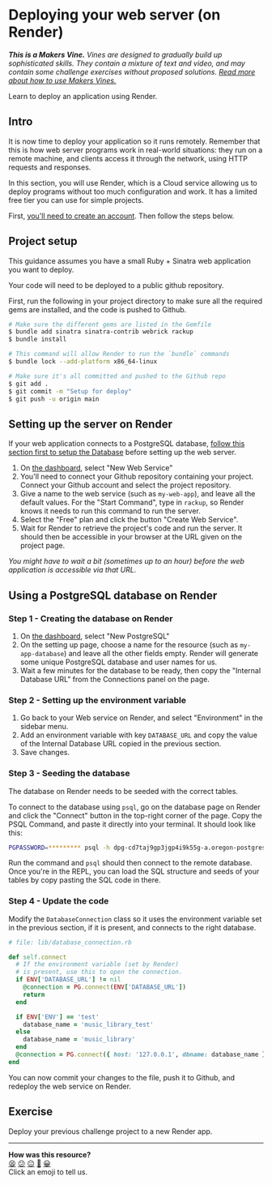 # Deploying your web server (on Render)

_**This is a Makers Vine.** Vines are designed to gradually build up
sophisticated skills. They contain a mixture of text and video, and may contain
some challenge exercises without proposed solutions. [Read more about how to use
Makers
Vines.](https://github.com/makersacademy/course/blob/main/labels/vines.md)_

Learn to deploy an application using Render.

## Intro

It is now time to deploy your application so it runs remotely. Remember that
this is how web server programs work in real-world situations: they run on a
remote machine, and clients access it through the network, using HTTP requests
and responses.

In this section, you will use Render, which is a Cloud service allowing us to
deploy programs without too much configuration and work. It has a limited free
tier you can use for simple projects.

First, [you'll need to create an
account](https://dashboard.render.com/register). Then follow the steps below.

## Project setup

This guidance assumes you have a small Ruby + Sinatra web application you want
to deploy. 

Your code will need to be deployed to a public github repository.

First, run the following in your project directory to make sure all the required
gems are installed, and the code is pushed to Github.

```bash
# Make sure the different gems are listed in the Gemfile
$ bundle add sinatra sinatra-contrib webrick rackup
$ bundle install

# This command will allow Render to run the `bundle` commands
$ bundle lock --add-platform x86_64-linux

# Make sure it's all committed and pushed to the Github repo
$ git add .
$ git commit -m "Setup for deploy"
$ git push -u origin main
```

## Setting up the server on Render

If your web application connects to a PostgreSQL database, [follow this section first to setup the Database](#using-a-postgresql-database-on-render) before setting up the web server.

1. On [the dashboard](https://dashboard.render.com/), select "New Web Service"
2. You'll need to connect your Github repository containing your project.
   Connect your Github account and select the project repository.
3. Give a name to the web service (such as `my-web-app`), and leave all the
   default values. For the "Start Command", type in `rackup`, so Render knows it
   needs to run this command to run the server.
4. Select the "Free" plan and click the button "Create Web Service".
5. Wait for Render to retrieve the project's code and run the server. It should
   then be accessible in your browser at the URL given on the project page.

_You might have to wait a bit (sometimes up to an hour) before the web
application is accessible via that URL._

## Using a PostgreSQL database on Render

### Step 1 - Creating the database on Render

1. On [the dashboard](https://dashboard.render.com/), select "New PostgreSQL"
2. On the setting up page, choose a name for the resource (such as
   `my-app-database`) and leave all the other fields empty. Render will generate
   some unique PostgreSQL database and user names for us.
3. Wait a few minutes for the database to be ready, then copy the "Internal
   Database URL" from the Connections panel on the page.

### Step 2 - Setting up the environment variable

1. Go back to your Web service on Render, and select "Environment" in the
   sidebar menu.
2. Add an environment variable with key `DATABASE_URL` and copy the value of the
   Internal Database URL copied in the previous section.
3. Save changes.

### Step 3 - Seeding the database

The database on Render needs to be seeded with the correct tables.

To connect to the database using `psql`, go on the database page on Render and
click the "Connect" button in the top-right corner of the page. Copy the PSQL
Command, and paste it directly into your terminal. It should look like this:

```bash
PGPASSWORD=********* psql -h dpg-cd7taj9gp3jgp4i9k55g-a.oregon-postgres.render.com -U my_app_database_user my_app_database
```

Run the command and `psql` should then connect to the remote database. Once
you're in the REPL, you can load the SQL structure and seeds of your tables by
copy pasting the SQL code in there.

### Step 4 - Update the code

Modify the `DatabaseConnection` class so it uses the environment variable set in
the previous section, if it is present, and connects to the right database.

```ruby
# file: lib/database_connection.rb

def self.connect
  # If the environment variable (set by Render)
  # is present, use this to open the connection.
  if ENV['DATABASE_URL'] != nil
    @connection = PG.connect(ENV['DATABASE_URL'])
    return
  end

  if ENV['ENV'] == 'test'
    database_name = 'music_library_test'
  else
    database_name = 'music_library'
  end
  @connection = PG.connect({ host: '127.0.0.1', dbname: database_name })
end
```

You can now commit your changes to the file, push it to Github, and redeploy the
web service on Render.

## Exercise

Deploy your previous challenge project to a new Render app.

<!-- BEGIN GENERATED SECTION DO NOT EDIT -->

---

**How was this resource?**  
[😫](https://airtable.com/shrUJ3t7KLMqVRFKR?prefill_Repository=makersacademy%2Fweb-applications&prefill_File=html_challenges%2F07_deploying_render.md&prefill_Sentiment=😫) [😕](https://airtable.com/shrUJ3t7KLMqVRFKR?prefill_Repository=makersacademy%2Fweb-applications&prefill_File=html_challenges%2F07_deploying_render.md&prefill_Sentiment=😕) [😐](https://airtable.com/shrUJ3t7KLMqVRFKR?prefill_Repository=makersacademy%2Fweb-applications&prefill_File=html_challenges%2F07_deploying_render.md&prefill_Sentiment=😐) [🙂](https://airtable.com/shrUJ3t7KLMqVRFKR?prefill_Repository=makersacademy%2Fweb-applications&prefill_File=html_challenges%2F07_deploying_render.md&prefill_Sentiment=🙂) [😀](https://airtable.com/shrUJ3t7KLMqVRFKR?prefill_Repository=makersacademy%2Fweb-applications&prefill_File=html_challenges%2F07_deploying_render.md&prefill_Sentiment=😀)  
Click an emoji to tell us.

<!-- END GENERATED SECTION DO NOT EDIT -->
